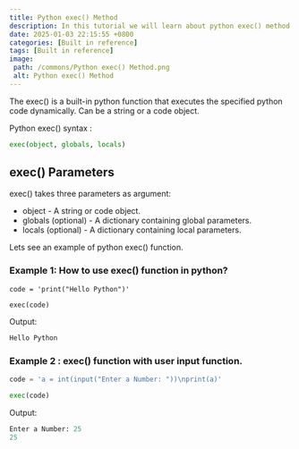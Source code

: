 ```yaml
---
title: Python exec() Method
description: In this tutorial we will learn about python exec() method and its uses with examples.
date: 2025-01-03 22:15:55 +0800
categories: [Built in reference]
tags: [Built in reference]
image:
 path: /commons/Python exec() Method.png
 alt: Python exec() Method
---
```


The exec() is a built-in python function that executes the specified python code dynamically. Can be a string or a code object.

Python exec() syntax :

```python
exec(object, globals, locals)

```

## exec() Parameters

exec() takes three parameters as argument:

<script type="text/javascript">
	atOptions = {
		'key' : 'f934c5057f4cfe34762901514605d248',
		'format' : 'iframe',
		'height' : 180,
		'width' : 800,
		'params' : {}
	};
</script>
<script type="text/javascript" src="//www.highperformanceformat.com/f934c5057f4cfe34762901514605d248/invoke.js"></script>
* object \-  A string or code object.  
* globals (optional) \- A dictionary containing global parameters.  
* locals (optional) \-  A dictionary containing local parameters.

Lets see an example of python exec() function.

<script type="text/javascript">
	atOptions = {
		'key' : 'f934c5057f4cfe34762901514605d248',
		'format' : 'iframe',
		'height' : 180,
		'width' : 800,
		'params' : {}
	};
</script>
<script type="text/javascript" src="//www.highperformanceformat.com/f934c5057f4cfe34762901514605d248/invoke.js"></script>
### Example 1: How to use exec() function in python?

```python'
code = 'print("Hello Python")'

exec(code)

```

Output:

```python
Hello Python 

```

<script type="text/javascript">
	atOptions = {
		'key' : 'f934c5057f4cfe34762901514605d248',
		'format' : 'iframe',
		'height' : 180,
		'width' : 800,
		'params' : {}
	};
</script>
<script type="text/javascript" src="//www.highperformanceformat.com/f934c5057f4cfe34762901514605d248/invoke.js"></script>
### Example 2 : exec() function with user input function.

```python
code = 'a = int(input("Enter a Number: "))\nprint(a)'

exec(code)

```

Output:

```python
Enter a Number: 25
25

```